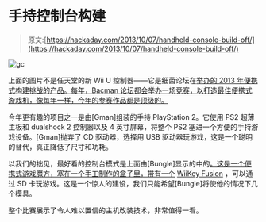 # 手持控制台构建

> 原文:[https://hackaday.com/2013/10/07/handheld-console-build-off/](https://hackaday.com/2013/10/07/handheld-console-build-off/)

![gc](../Images/b4ec6497a28ac45e995679da7461a695.png)

上面的图片不是任天堂的新 Wii U 控制器——它是细菌论坛在[举办的 2013 年便携式构建挑战的产品。每年，Bacman 论坛都会举办一场竞赛，以打造最佳便携式游戏机，像每年一样，今年的参赛作品都是顶级的。](http://www.made-by-bacteria.com/forum/viewtopic.php?f=18&t=3808)

今年更有趣的项目之一是由[Gman]组装的手持 PlayStation 2。它使用 PS2 超薄主板和 dualshock 2 控制器以及 4 英寸屏幕，将整个 PS2 塞进一个方便的手持游戏设备。[Gman]抛弃了 CD 驱动器，选择用 USB 驱动器玩游戏，这是一个聪明的替代，真正降低了尺寸和功耗。

以我们的拙见，最好看的控制台模式是上面由[Bungle]显示的中的[。这是一个便携式游戏魔方，塞在一个手工制作的盒子里，带有一个](http://www.made-by-bacteria.com/forum/viewtopic.php?f=0&t=3808&p=31662#p31662) [WiiKey Fusion](http://www.wiikey.com/features/) ，可以通过 SD 卡玩游戏。这是一个惊人的建设，我们只能希望[Bungle]将使他的情况下几个模具。

整个比赛展示了令人难以置信的主机改装技术，非常值得一看。